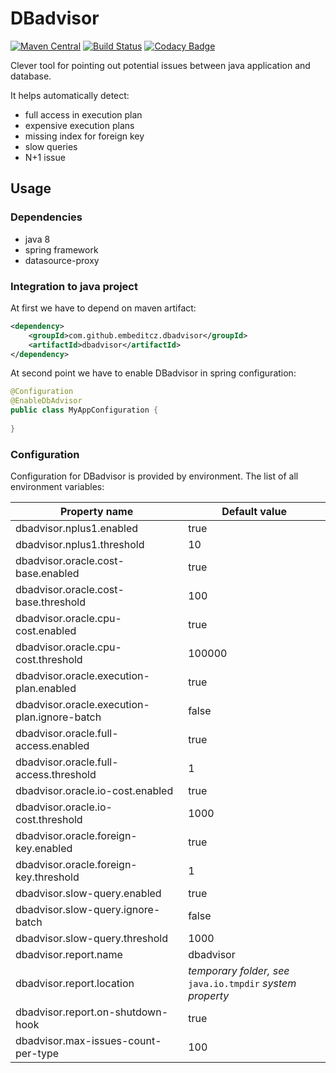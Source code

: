 # DBadvisor

[![Maven Central](https://maven-badges.herokuapp.com/maven-central/com.github.embeditcz.dbadvisor/dbadvisor-core/badge.svg)](https://maven-badges.herokuapp.com/maven-central/com.github.embeditcz.dbadvisor/dbadvisor-core)
[![Build Status](https://travis-ci.org/EmbedITCZ/dbadvisor.svg?branch=master)](https://travis-ci.org/EmbedITCZ/dbadvisor)
[![Codacy Badge](https://api.codacy.com/project/badge/Grade/d999b060669f46a0aeff4448c0834c19)](https://www.codacy.com/app/mbocek/dbadvisor?utm_source=github.com&amp;utm_medium=referral&amp;utm_content=EmbedITCZ/dbadvisor&amp;utm_campaign=Badge_Grade)

Clever tool for pointing out potential issues between java application and database.

It helps automatically detect:
* full access in execution plan
* expensive execution plans
* missing index for foreign key
* slow queries
* N+1 issue
 

## Usage

### Dependencies

* java 8
* spring framework
* datasource-proxy


### Integration to java project
At first we have to depend on maven artifact:
```xml
<dependency>
    <groupId>com.github.embeditcz.dbadvisor</groupId>
    <artifactId>dbadvisor</artifactId>
</dependency>
```

At second point we have to enable DBadvisor in spring configuration:
```java
@Configuration
@EnableDbAdvisor
public class MyAppConfiguration {
    
}
```

### Configuration
Configuration for DBadvisor is provided by environment. The list of all environment variables:

| Property name                                | Default value |
| ---                                          | ---           |
| dbadvisor.nplus1.enabled                     | true          |
| dbadvisor.nplus1.threshold                   | 10            |
| dbadvisor.oracle.cost-base.enabled           | true          |
| dbadvisor.oracle.cost-base.threshold         | 100           |
| dbadvisor.oracle.cpu-cost.enabled            | true          |
| dbadvisor.oracle.cpu-cost.threshold          | 100000        |
| dbadvisor.oracle.execution-plan.enabled      | true          |
| dbadvisor.oracle.execution-plan.ignore-batch | false         |
| dbadvisor.oracle.full-access.enabled         | true          |
| dbadvisor.oracle.full-access.threshold       | 1             |
| dbadvisor.oracle.io-cost.enabled             | true          |
| dbadvisor.oracle.io-cost.threshold           | 1000          |
| dbadvisor.oracle.foreign-key.enabled         | true          |
| dbadvisor.oracle.foreign-key.threshold       | 1             |
| dbadvisor.slow-query.enabled                 | true          |
| dbadvisor.slow-query.ignore-batch            | false         |
| dbadvisor.slow-query.threshold               | 1000          |
| dbadvisor.report.name                        | dbadvisor     |
| dbadvisor.report.location                    | _temporary folder, see_ `java.io.tmpdir` _system property_ |
| dbadvisor.report.on-shutdown-hook            | true          |
| dbadvisor.max-issues-count-per-type          | 100           |
